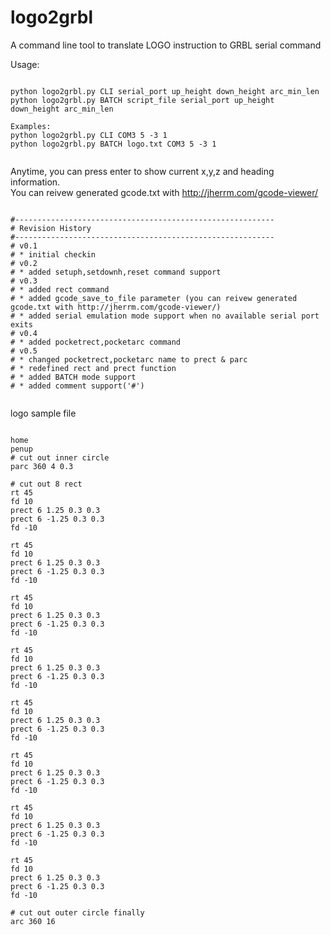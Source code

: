 # logo2grbl
A command line tool to translate LOGO instruction to GRBL serial command

Usage:<br>
<pre><code>
python logo2grbl.py CLI serial_port up_height down_height arc_min_len
python logo2grbl.py BATCH script_file serial_port up_height down_height arc_min_len

Examples:
python logo2grbl.py CLI COM3 5 -3 1
python logo2grbl.py BATCH logo.txt COM3 5 -3 1

</code></pre>

Anytime, you can press enter to show current x,y,z and heading information.<br>
You can reivew generated gcode.txt with http://jherrm.com/gcode-viewer/

<pre><code>
#----------------------------------------------------------
# Revision History
#----------------------------------------------------------
# v0.1
# * initial checkin
# v0.2
# * added setuph,setdownh,reset command support
# v0.3
# * added rect command
# * added gcode_save_to_file parameter (you can reivew generated gcode.txt with http://jherrm.com/gcode-viewer/)
# * added serial emulation mode support when no available serial port exits
# v0.4
# * added pocketrect,pocketarc command
# v0.5
# * changed pocketrect,pocketarc name to prect & parc
# * redefined rect and prect function
# * added BATCH mode support
# * added comment support('#')

</code></pre>

logo sample file
<pre><code>
home
penup
# cut out inner circle
parc 360 4 0.3

# cut out 8 rect
rt 45
fd 10
prect 6 1.25 0.3 0.3
prect 6 -1.25 0.3 0.3
fd -10

rt 45
fd 10
prect 6 1.25 0.3 0.3
prect 6 -1.25 0.3 0.3
fd -10

rt 45
fd 10
prect 6 1.25 0.3 0.3
prect 6 -1.25 0.3 0.3
fd -10

rt 45
fd 10
prect 6 1.25 0.3 0.3
prect 6 -1.25 0.3 0.3
fd -10

rt 45
fd 10
prect 6 1.25 0.3 0.3
prect 6 -1.25 0.3 0.3
fd -10

rt 45
fd 10
prect 6 1.25 0.3 0.3
prect 6 -1.25 0.3 0.3
fd -10

rt 45
fd 10
prect 6 1.25 0.3 0.3
prect 6 -1.25 0.3 0.3
fd -10

rt 45
fd 10
prect 6 1.25 0.3 0.3
prect 6 -1.25 0.3 0.3
fd -10

# cut out outer circle finally
arc 360 16
</code></pre>
